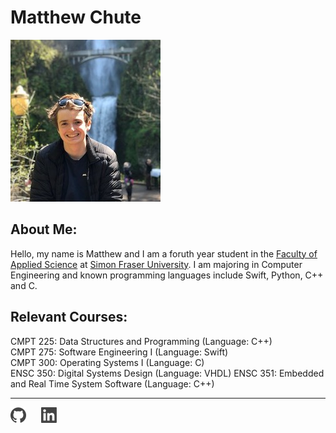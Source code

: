 # Matthew Chute

![profile](assets/profile.jpg) 

## About Me:
Hello, my name is Matthew and I am a foruth year student in the [Faculty of Applied Science](http://www.sfu.ca/fas.html) at [Simon Fraser University](https://www.sfu.ca). I am majoring in Computer Engineering and known programming languages include Swift, Python, C++ and C.   

## Relevant Courses:   
CMPT 225: Data Structures and Programming (Language: C++)  
CMPT 275: Software Engineering I (Language: Swift)     
CMPT 300: Operating Systems I (Language: C)    
ENSC 350: Digital Systems Design (Language: VHDL) 
ENSC 351: Embedded and Real Time System Software (Language: C++)      

---
[![GitHub](assets/github.png)](https://github.com/matthewchute)
&nbsp;&nbsp;&nbsp;&nbsp;
[![LinkedIn](assets/linkedin.png)](https://www.linkedin.com/in/matthew-chute/)
